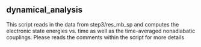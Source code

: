 ## dynamical_analysis

This script reads in the data from step3/res_mb_sp and computes the electronic state energies vs. time as well as the time-averaged nonadiabatic couplings. Please reads the comments within the script for more details 
